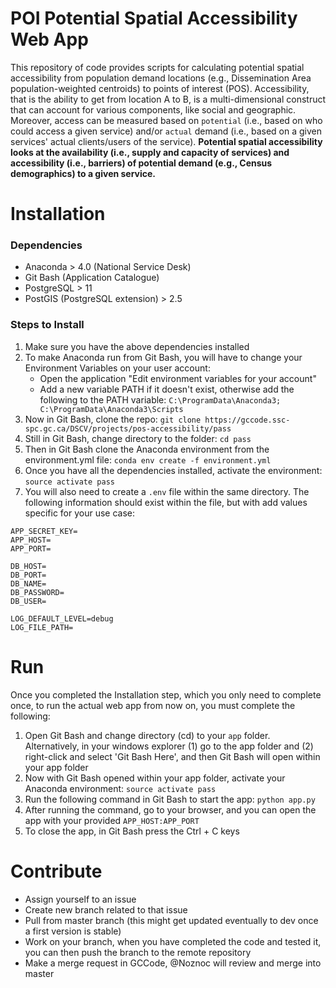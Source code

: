 # POI Potential Spatial Accessibility Web App

This repository of code provides scripts for calculating potential spatial accessibility from population demand locations (e.g., Dissemination Area population-weighted centroids) to points of interest (POS). Accessibility, that is the ability to get from location A to B, is a multi-dimensional construct that can account for various components, like social and geographic. Moreover, access can be measured based on `potential` (i.e., based on who could access a given service) and/or `actual` demand (i.e., based on a given services' actual clients/users of the service). **Potential spatial accessibility looks at the availability (i.e., supply and capacity of services) and accessibility (i.e., barriers) of potential demand (e.g., Census demographics) to a given service.**

# Installation

### Dependencies

- Anaconda > 4.0 (National Service Desk)
- Git Bash (Application Catalogue)
- PostgreSQL > 11
- PostGIS (PostgreSQL extension) > 2.5

### Steps to Install

1. Make sure you have the above dependencies installed
2. To make Anaconda run from Git Bash, you will have to change your Environment Variables on your user account:
	- Open the application "Edit environment variables for your account"
	- Add a new variable PATH if it doesn't exist, otherwise add the following to the PATH variable: `C:\ProgramData\Anaconda3; C:\ProgramData\Anaconda3\Scripts`
3. Now in Git Bash, clone the repo: `git clone https://gccode.ssc-spc.gc.ca/DSCV/projects/pos-accessibility/pass`
4. Still in Git Bash, change directory to the folder: `cd pass`
5. Then in Git Bash clone the Anaconda environment from the environment.yml file: `conda env create -f environment.yml`
6. Once you have all the dependencies installed, activate the environment: `source activate pass`
7. You will also need to create a `.env` file within the same directory. The following information should exist within the file, but with add values specific for your use case:

```
APP_SECRET_KEY=
APP_HOST=
APP_PORT=

DB_HOST=
DB_PORT=
DB_NAME=
DB_PASSWORD=
DB_USER=

LOG_DEFAULT_LEVEL=debug
LOG_FILE_PATH=
```

# Run

Once you completed the Installation step, which you only need to complete once, to run the actual web app from now on, you must complete the following:

1. Open Git Bash and change directory (cd) to your `app` folder. Alternatively, in your windows explorer (1) go to the app folder and (2) right-click and select 'Git Bash Here', and then Git Bash will open within your app folder
2. Now with Git Bash opened within your app folder, activate your Anaconda environment: `source activate pass`
3. Run the following command in Git Bash to start the app: `python app.py`
4. After running the command, go to your browser, and you can open the app with your provided `APP_HOST:APP_PORT`
5. To close the app, in Git Bash press the Ctrl + C keys

# Contribute

- Assign yourself to an issue
- Create new branch related to that issue
- Pull from master branch (this might get updated eventually to dev once a first version is stable)
- Work on your branch, when you have completed the code and tested it, you can then push the branch to the remote repository
- Make a merge request in GCCode, @Noznoc will review and merge into master
